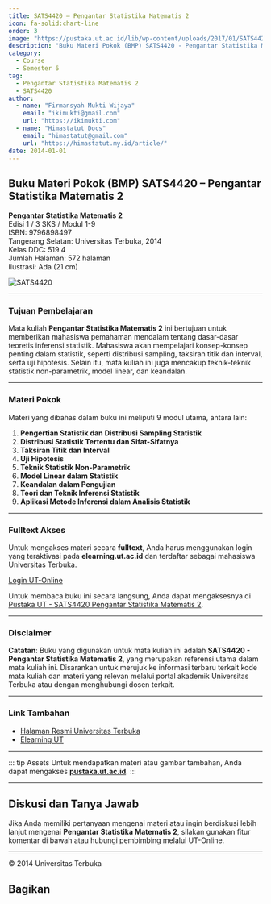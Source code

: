 ```yaml
--- 
title: SATS4420 – Pengantar Statistika Matematis 2
icon: fa-solid:chart-line
order: 3
image: "https://pustaka.ut.ac.id/lib/wp-content/uploads/2017/01/SATS4420.jpg"
description: "Buku Materi Pokok (BMP) SATS4420 - Pengantar Statistika Matematis 2"
category:
  - Course
  - Semester 6
tag:
  - Pengantar Statistika Matematis 2
  - SATS4420
author:
  - name: "Firmansyah Mukti Wijaya"
    email: "ikimukti@gmail.com"
    url: "https://ikimukti.com"
  - name: "Himastatut Docs"
    email: "himastatut@gmail.com"
    url: "https://himastatut.my.id/article/"
date: 2014-01-01
--- 
```


## Buku Materi Pokok (BMP) SATS4420 – Pengantar Statistika Matematis 2

**Pengantar Statistika Matematis 2**  
Edisi 1 / 3 SKS / Modul 1-9  
ISBN: 9796898497  
Tangerang Selatan: Universitas Terbuka, 2014  
Kelas DDC: 519.4  
Jumlah Halaman: 572 halaman  
Ilustrasi: Ada (21 cm)

![SATS4420](https://pustaka.ut.ac.id/lib/wp-content/uploads/2017/01/SATS4420.jpg)

--- 

### Tujuan Pembelajaran

Mata kuliah **Pengantar Statistika Matematis 2** ini bertujuan untuk memberikan mahasiswa pemahaman mendalam tentang dasar-dasar teoretis inferensi statistik. Mahasiswa akan mempelajari konsep-konsep penting dalam statistik, seperti distribusi sampling, taksiran titik dan interval, serta uji hipotesis. Selain itu, mata kuliah ini juga mencakup teknik-teknik statistik non-parametrik, model linear, dan keandalan.

--- 

### Materi Pokok

Materi yang dibahas dalam buku ini meliputi 9 modul utama, antara lain:

1. **Pengertian Statistik dan Distribusi Sampling Statistik**
2. **Distribusi Statistik Tertentu dan Sifat-Sifatnya**
3. **Taksiran Titik dan Interval**
4. **Uji Hipotesis**
5. **Teknik Statistik Non-Parametrik**
6. **Model Linear dalam Statistik**
7. **Keandalan dalam Pengujian**
8. **Teori dan Teknik Inferensi Statistik**
9. **Aplikasi Metode Inferensi dalam Analisis Statistik**

--- 

### Fulltext Akses

Untuk mengakses materi secara **fulltext**, Anda harus menggunakan login yang teraktivasi pada **elearning.ut.ac.id** dan terdaftar sebagai mahasiswa Universitas Terbuka.

[Login UT-Online](http://elearning.ut.ac.id)

Untuk membaca buku ini secara langsung, Anda dapat mengaksesnya di [Pustaka UT - SATS4420 Pengantar Statistika Matematis 2](https://pustaka.ut.ac.id/lib/sats4420-pengantar-statistika-matematis-2-2/).

--- 

### Disclaimer

**Catatan**: Buku yang digunakan untuk mata kuliah ini adalah **SATS4420 - Pengantar Statistika Matematis 2**, yang merupakan referensi utama dalam mata kuliah ini. Disarankan untuk merujuk ke informasi terbaru terkait kode mata kuliah dan materi yang relevan melalui portal akademik Universitas Terbuka atau dengan menghubungi dosen terkait.

--- 

### Link Tambahan

- [Halaman Resmi Universitas Terbuka](https://www.ut.ac.id)
- [Elearning UT](http://elearning.ut.ac.id)

--- 

::: tip Assets
Untuk mendapatkan materi atau gambar tambahan, Anda dapat mengakses **[pustaka.ut.ac.id](https://pustaka.ut.ac.id)**.
:::

--- 

## Diskusi dan Tanya Jawab

Jika Anda memiliki pertanyaan mengenai materi atau ingin berdiskusi lebih lanjut mengenai **Pengantar Statistika Matematis 2**, silakan gunakan fitur komentar di bawah atau hubungi pembimbing melalui UT-Online.

--- 

<footer>
  <p>© 2014 Universitas Terbuka</p>
</footer>


## Bagikan
<Share colorful />
<GitContributors />
<GitChangelog />